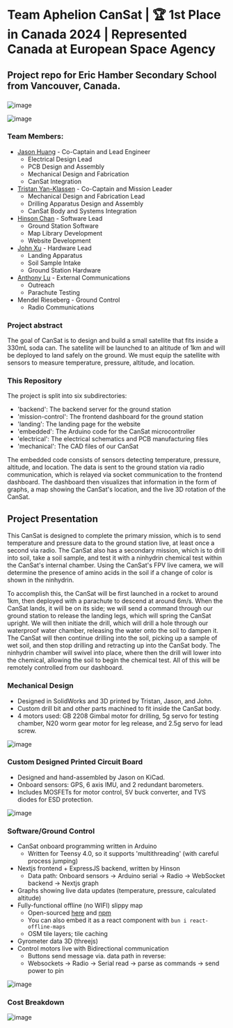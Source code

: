 # Team Aphelion CanSat | 🏆 1st Place in Canada 2024 | Represented Canada at European Space Agency

## Project repo for Eric Hamber Secondary School from Vancouver, Canada.
### 

![image](https://github.com/flatypus/TeamAphelionCansat/assets/68029599/465017f2-cdfc-444c-9a90-74c7ac1a8d0d)

![image](https://github.com/user-attachments/assets/33fb12a7-b240-4fc6-82a6-76a157b03e1a)

### Team Members:
- [Jason Huang](https://www.linkedin.com/in/jason-huang-342449250/) - Co-Captain and Lead Engineer
  - Electrical Design Lead
  - PCB Design and Assembly
  - Mechanical Design and Fabrication
  - CanSat Integration
- [Tristan Yan-Klassen](https://www.linkedin.com/in/tristan-yan-klassen-510788275/) - Co-Captain and Mission Leader
  - Mechanical Design and Fabrication Lead
  - Drilling Apparatus Design and Assembly
  - CanSat Body and Systems Integration
- [Hinson Chan](https://github.com/flatypus) - Software Lead
  - Ground Station Software
  - Map Library Development
  - Website Development
- [John Xu](https://youtube.com/@ibuildstuff) - Hardware Lead
  - Landing Apparatus
  - Soil Sample Intake
  - Ground Station Hardware
- [Anthony Lu](https://www.linkedin.com/in/anthony-lu-026628241/) - External Communications
  - Outreach
  - Parachute Testing
- Mendel Rieseberg - Ground Control
  - Radio Communications


### Project abstract

The goal of CanSat is to design and build a small satellite that fits inside a 330mL soda can. The satellite will be launched to an altitude of 1km and will be deployed to land safely on the ground. We must equip the satellite with sensors to measure temperature, pressure, altitude, and location.

### This Repository

The project is split into six subdirectories:
- 'backend': The backend server for the ground station
- 'mission-control': The frontend dashboard for the ground station
- 'landing': The landing page for the website
- 'embedded': The Arduino code for the CanSat microcontroller
- 'electrical': The electrical schematics and PCB manufacturing files
- 'mechanical': The CAD files of our CanSat

The embedded code consists of sensors detecting temperature, pressure, altitude, and location. The data is sent to the ground station via radio communication, which is relayed via socket communication to the frontend dashboard. The dashboard then visualizes that information in the form of graphs, a map showing the CanSat's location, and the live 3D rotation of the CanSat.

## Project Presentation

This CanSat is designed to complete the primary mission, which is to send temperature and pressure data to the ground station live, at least once a second via radio. The CanSat also has a secondary mission, which is to drill into soil, take a soil sample, and test it with a ninhydrin chemical test within the CanSat's internal chamber. Using the CanSat's FPV live camera, we will determine the presence of amino acids in the soil if a change of color is shown in the ninhydrin.

To accomplish this, the CanSat will be first launched in a rocket to around 1km, then deployed with a parachute to descend at around 6m/s. When the CanSat lands, it will be on its side; we will send a command through our ground station to release the landing legs, which will spring the CanSat upright. We will then initiate the drill, which will drill a hole through our waterproof water chamber, releasing the water onto the soil to dampen it. The CanSat will then continue drilling into the soil, picking up a sample of wet soil, and then stop drilling and retracting up into the CanSat body. The ninhydrin chamber will swivel into place, where then the drill will lower into the chemical, allowing the soil to begin the chemical test. All of this will be remotely controlled from our dashboard.

### Mechanical Design
- Designed in SolidWorks and 3D printed by Tristan, Jason, and John. 
- Custom drill bit and other parts machined to fit inside the CanSat body.
- 4 motors used: GB 2208 Gimbal motor for drilling, 5g servo for testing chamber, N20 worm gear motor for leg release, and 2.5g servo for lead screw.

![image](https://github.com/user-attachments/assets/5aa373f0-cc04-44e3-b651-f04aba4a6766)


### Custom Designed Printed Circuit Board
- Designed and hand-assembled by Jason on KiCad.
- Onboard sensors: GPS, 6 axis IMU, and 2 redundant barometers.
- Includes MOSFETs for motor control, 5V buck converter, and TVS diodes for ESD protection.

![image](https://github.com/flatypus/TeamAphelionCansat/assets/68029599/61ea326a-2921-4ace-96f3-f9093501040e)


### Software/Ground Control
- CanSat onboard programming written in Arduino
  - Written for Teensy 4.0, so it supports 'multithreading' (with careful process jumping)
- Nextjs frontend + ExpressJS backend, written by Hinson
  - Data path: Onboard sensors -> Arduino serial -> Radio -> WebSocket backend -> Nextjs graph
- Graphs showing live data updates (temperature, pressure, calculated altitude)
- Fully-functional offline (no WIFI) slippy map
  - Open-sourced [here](https://github.com/flatypus/react-offline-maps) and [npm](https://www.npmjs.com/package/react-offline-maps)
  - You can also embed it as a react component with `bun i react-offline-maps`
  - OSM tile layers; tile caching
- Gyrometer data 3D (threejs)
- Control motors live with Bidirectional communication
  - Buttons send message via. data path in reverse:
  -  Websockets -> Radio -> Serial read -> parse as commands -> send power to pin

![image](https://github.com/flatypus/TeamAphelionCansat/assets/68029599/e3829b9f-d954-46f8-87cd-284ac29d4612)

### Cost Breakdown
![image](https://github.com/flatypus/TeamAphelionCansat/assets/68029599/d6b4b124-a2fb-4ea4-ae6f-68d0d1bc5b8d)








